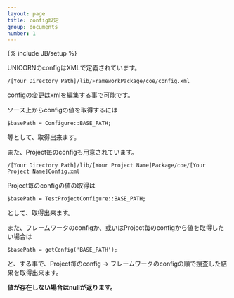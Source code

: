 ```yaml
---
layout: page
title: config設定
group: documents
number: 1
---
```

{% include JB/setup %}

UNICORNのconfigはXMLで定義されています。
```
/[Your Directory Path]/lib/FrameworkPackage/coe/config.xml
```

configの変更はxmlを編集する事で可能です。

ソース上からconfigの値を取得するには

```
$basePath = Configure::BASE_PATH;
```
等として、取得出来ます。


また、Project毎のconfigも用意されています。
```
/[Your Directory Path]/lib/[Your Project Name]Package/coe/[Your Project Name]Config.xml
```

Project毎のconfigの値の取得は
```
$basePath = TestProjectConfigure::BASE_PATH;
```
として、取得出来ます。

また、フレームワークのconfigか、或いはProject毎のconfigから値を取得したい場合は
```
$basePath = getConfig('BASE_PATH');
```
と、する事で、Project毎のconfig → フレームワークのconfigの順で捜査した結果を取得出来ます。

**値が存在しない場合はnullが返ります。**

